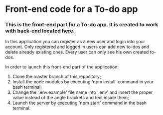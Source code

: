 # Front-end code for a To-do app

### This is the front-end part for a To-do app. It is created to work with back-end located [here](https://github.com/Dominykas-Zernys/todo-app-back-end).

In this application you can register as a new user and login into your account. Only registered and logged in users can add new to-dos and delete already existing ones. Every user can only see his own created to-dos.

In order to launch this front-end part of the application:

1. Clone the master branch of this repository;
2. Install the node modules by executing 'npm install' command in your bash terminal;
3. Change the '.env.example' file name into '.env' and insert the proper value instead of the angle brackets and text inside them;
4. Launch the server by executing 'npm start' command in the bash terminal.
